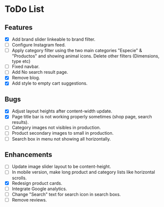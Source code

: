 # ToDo List

## Features
- [X] Add brand slider linkeable to brand filter.
- [ ] Configure Instagram feed.
- [ ] Apply category filter using the two main categories "Especie" & "Productos" and showing animal icons. Delete other filters (Dimensions, type etc)
- [ ] Fixed navbar.
- [ ] Add No search result page.
- [X] Remove blog.
- [X] Add style to empty cart suggestions.

## Bugs
- [X] Adjust layout heights after content-width update.
- [X] Page title bar is not working properly sometimes (shop page, search results).
- [ ] Category images not visibles in production.
- [ ] Product secondary images to small in production.
- [ ] Search box in menu not showing all horizontally.

## Enhancements
- [ ] Update image slider layout to be content-height.
- [ ] In mobile version, make long product and category lists like horizontal scrolls.
- [X] Redesign product cards.
- [ ] Integrate Google analytics.
- [ ] Change "Search" text for search icon in search boxs.
- [ ] Remove reviews.